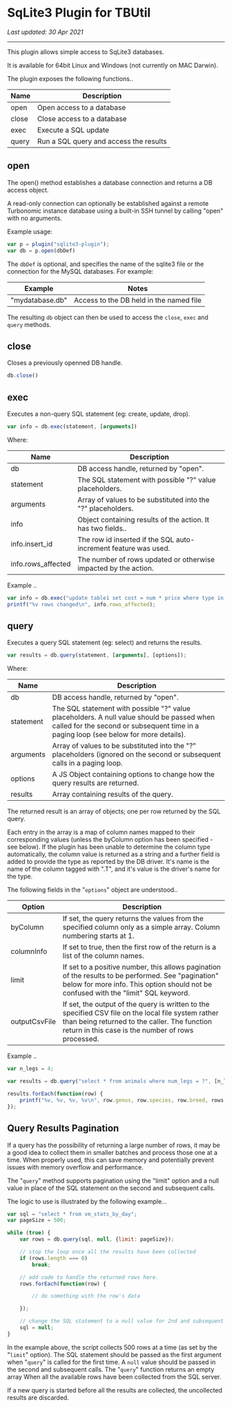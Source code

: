 # SqLite3 Plugin for TBUtil

*Last updated: 30 Apr 2021*

---

This plugin allows simple access to SqLite3 databases.

It is available for 64bit Linux and Windows (not currently on MAC Darwin).

The plugin exposes the following functions..

| Name   | Description                              |
|--------|------------------------------------------|
| open   | Open access to a database                |
| close  | Close access to a database               |
| exec   | Execute a SQL update                     |
| query  | Run a SQL query and access the results   |

## open

The open() method establishes a database connection and returns a DB access object.

A read-only connection can optionally be established against a remote Turbonomic instance database using a built-in SSH tunnel by calling "open" with no arguments.

Example usage:

```javascript
var p = plugin("sqlite3-plugin");
var db = p.open(dbDef)
```

The `dbDef` is optional, and specifies the name of the sqlite3 file or the connection for the MySQL databases. For example:

| Example                | Notes  |
|----------------------- | ------ |
| "mydatabase.db"        | Access to the DB held in the named file |

The resulting `db` object can then be used to access the `close`, `exec` and `query` methods.

## close

Closes a previously openned DB handle.

```javascript
db.close()
```

## exec

Executes a non-query SQL statement (eg: create, update, drop).

```javascript
var info = db.exec(statement, [arguments])
```

Where:

| Name               | Description                                                     |
|--------------------|-----------------------------------------------------------------|
| db                 | DB access handle, returned by "open".                           |
| statement          | The SQL statement with possible "?" value placeholders.         |
| arguments          | Array of values to be substituted into the "?" placeholders.    |
| info               | Object containing results of the action. It has two fields..    |
| info.insert_id     | The row id inserted if the SQL auto-increment feature was used. |
| info.rows_affected | The number of rows updated or otherwise impacted by the action. |

Example ..

```javascript
var info = db.exec("update table1 set cost = num * price where type in (?, ?)", ["apple", "pear"]);
printf("%v rows changed\n", info.rows_affected);
```

## query

Executes a query SQL statement (eg: select) and returns the results.

```javascript
var results = db.query(statement, [arguments], [options]);
```

Where:

| Name               | Description                                                                  |
|--------------------|------------------------------------------------------------------------------|
| db                 | DB access handle, returned by "open". |
| statement          | The SQL statement with possible "?" value placeholders. A null value should be passed when called for the second or subsequent time in a paging loop (see below for more details). |
| arguments          | Array of values to be substituted into the "?" placeholders (ignored on the second or subsequent calls in a paging loop. |
| options            | A JS Object containing options to change how the query results are returned. |
| results            | Array containing results of the query. |

The returned result is an array of objects; one per row returned by the SQL query.

Each entry in the array is a map of column names mapped to their corresponding values (unless the byColumn option has been specified - see below). If the plugin has been unable to determine the column type automatically, the column value is returned as a string and a further field is added to provide the type as reported by the DB driver. It's name is the name of the column tagged with ".T", and it's value is the driver's name for the type.

The following fields in the "`options`" object are understood..

| Option     | Description |
|------------|-------------|
| byColumn   | If set, the query returns the values from the specified column only as a simple array. Column numbering starts at 1. |
| columnInfo | If set to true, then the first row of the return is a list of the column names. |
| limit      | If set to a positive number, this allows pagination of the results to be performed. See "pagination" below for more info. This option should not be confused with the "limit" SQL keyword. |
| outputCsvFile | If set, the output of the query is written to the specified CSV file on the local file system rather than being returned to the caller. The function return in this case is the number of rows processed. |

Example ..

```javascript
var n_legs = 4;

var results = db.query("select * from animals where num_legs = ?", [n_legs]);

results.forEach(function(row) {
    printf("%v, %v, %v, %v\n", row.genus, row.species, row.breed, rows.is_extinct);
});
```

## Query Results Pagination 

If a query has the possibility of returning a large number of rows, it may be a good idea to collect them in smaller batches and process those one at a time. When properly used, this can save memory and potentially prevent issues with memory overflow and performance.

The "`query`" method supports pagination using the "limit" option and a null value in place of the SQL statement on the second and subsequent calls.

The logic to use is illustrated by the following example...

``` javaScript
var sql = "select * from vm_stats_by_day";
var pageSize = 500;

while (true) {
	var rows = db.query(sql, null, {limit: pageSize});

	// stop the loop once all the results have been collected
	if (rows.length === 0)
		break;

	// add code to handle the returned rows here.
	rows.forEach(function(row) {

		// do something with the row's data

	});

	// change the SQL statement to a null value for 2nd and subsequent iterations.
	sql = null;
}
```

In the example above, the script collects 500 rows at a time (as set by the "`limit`" option). The SQL statement should be passed as the first argument when "`query`" is called for the first time. A `null` value should be passed in the second and subsequent calls. The "`query`" function returns an empty array When all the available rows have been collected from the SQL server.

If a new query is started before all the results are collected, the uncollected results are discarded.


